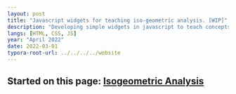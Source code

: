 ```yaml
---
layout: post
title: "Javascript widgets for teaching iso-geometric analysis. [WIP]"
description: "Developing simple widgets in javascript to teach concepts in isogeometric analysis."
langs: [HTML, CSS, JS]
year: "April 2022"
date: 2022-03-01
typora-root-url: ../../../../website
---
```


## Started on this page: [Isogeometric Analysis](https://abhigupta.io/isogeometric-analysis/)
